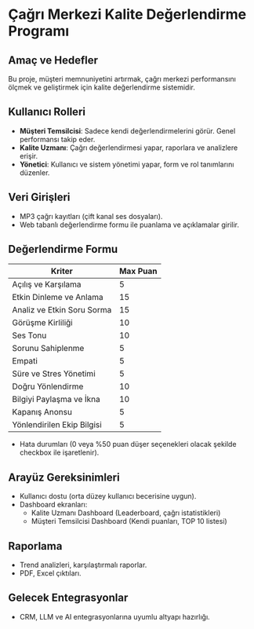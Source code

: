 # Çağrı Merkezi Kalite Değerlendirme Programı

## Amaç ve Hedefler
Bu proje, müşteri memnuniyetini artırmak, çağrı merkezi performansını ölçmek ve geliştirmek için kalite değerlendirme sistemidir.

## Kullanıcı Rolleri
- **Müşteri Temsilcisi**: Sadece kendi değerlendirmelerini görür. Genel performansı takip eder.
- **Kalite Uzmanı**: Çağrı değerlendirmesi yapar, raporlara ve analizlere erişir.
- **Yönetici**: Kullanıcı ve sistem yönetimi yapar, form ve rol tanımlarını düzenler.

## Veri Girişleri
- MP3 çağrı kayıtları (çift kanal ses dosyaları).
- Web tabanlı değerlendirme formu ile puanlama ve açıklamalar girilir.

## Değerlendirme Formu
| Kriter                                     | Max Puan |
|--------------------------------------------|----------|
| Açılış ve Karşılama                        | 5        |
| Etkin Dinleme ve Anlama                    | 15       |
| Analiz ve Etkin Soru Sorma                 | 15       |
| Görüşme Kirliliği                          | 10       |
| Ses Tonu                                   | 10       |
| Sorunu Sahiplenme                          | 5        |
| Empati                                     | 5        |
| Süre ve Stres Yönetimi                     | 5        |
| Doğru Yönlendirme                          | 10       |
| Bilgiyi Paylaşma ve İkna                   | 10       |
| Kapanış Anonsu                             | 5        |
| Yönlendirilen Ekip Bilgisi                 | 5        |

- Hata durumları (0 veya %50 puan düşer seçenekleri olacak şekilde checkbox ile işaretlenir).

## Arayüz Gereksinimleri
- Kullanıcı dostu (orta düzey kullanıcı becerisine uygun).
- Dashboard ekranları:
  - Kalite Uzmanı Dashboard (Leaderboard, çağrı istatistikleri)
  - Müşteri Temsilcisi Dashboard (Kendi puanları, TOP 10 listesi)

## Raporlama
- Trend analizleri, karşılaştırmalı raporlar.
- PDF, Excel çıktıları.

## Gelecek Entegrasyonlar
- CRM, LLM ve AI entegrasyonlarına uyumlu altyapı hazırlığı.
